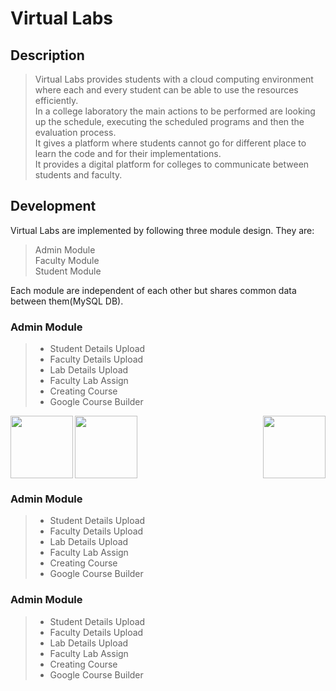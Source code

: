 # Virtual Labs
## Description
> Virtual Labs provides students with a cloud computing environment where each and every student can be able to use the resources efficiently.<br/>
> In a college laboratory the main actions to be performed are looking up the schedule, executing the scheduled programs and then the evaluation process. <br/>
> It gives a platform where students cannot go for different place to learn the code and for their implementations.<br/>
> It provides a digital platform for colleges to communicate between students and faculty.<br/>
## Development
Virtual Labs are implemented by following three module design. They are:
> Admin Module<br/>
> Faculty Module<br/>
> Student Module<br/>

Each module are independent of each other but shares common data between them(MySQL DB).
### Admin Module
> * Student Details Upload
> * Faculty Details Upload
> * Lab Details Upload
> * Faculty Lab Assign	
> * Creating Course
  > * Google Course Builder
     
<img align="left" width="100" height="100" src="http://www.fillmurray.com/100/100"><img align="center" width="100" height="100" src="http://www.fillmurray.com/100/100"><img align="right" width="100" height="100" src="http://www.fillmurray.com/100/100">

### Admin Module
> * Student Details Upload
> * Faculty Details Upload
> * Lab Details Upload
> * Faculty Lab Assign	
> * Creating Course
  > * Google Course Builder
  
  ### Admin Module
> * Student Details Upload
> * Faculty Details Upload
> * Lab Details Upload
> * Faculty Lab Assign	
> * Creating Course
  > * Google Course Builder
